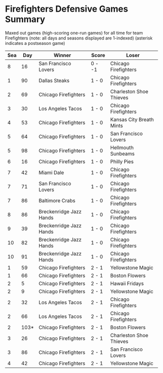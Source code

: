 # Firefighters Defensive Games Summary



Maxed out games (high-scoring one-run games) for all time for team Firefighters (note: all days and seasons displayed are 1-indexed) (asterisk indicates a postseason game)


| Sea | Day | Winner | Score | Loser | 
| ------ |------ |------ |------ |------ |
| 8 | 16 | San Francisco Lovers | 0 - -1 | Chicago Firefighters | 
| 1 | 90 | Dallas Steaks | 1 - 0 | Chicago Firefighters | 
| 2 | 69 | Chicago Firefighters | 1 - 0 | Charleston Shoe Thieves | 
| 3 | 30 | Los Angeles Tacos | 1 - 0 | Chicago Firefighters | 
| 4 | 53 | Chicago Firefighters | 1 - 0 | Kansas City Breath Mints | 
| 5 | 64 | Chicago Firefighters | 1 - 0 | San Francisco Lovers | 
| 5 | 98 | Chicago Firefighters | 1 - 0 | Hellmouth Sunbeams | 
| 6 | 16 | Chicago Firefighters | 1 - 0 | Philly Pies | 
| 7 | 42 | Miami Dale | 1 - 0 | Chicago Firefighters | 
| 7 | 71 | San Francisco Lovers | 1 - 0 | Chicago Firefighters | 
| 7 | 86 | Baltimore Crabs | 1 - 0 | Chicago Firefighters | 
| 8 | 86 | Breckenridge Jazz Hands | 1 - 0 | Chicago Firefighters | 
| 9 | 39 | Breckenridge Jazz Hands | 1 - 0 | Chicago Firefighters | 
| 10 | 82 | Breckenridge Jazz Hands | 1 - 0 | Chicago Firefighters | 
| 10 | 91 | Breckenridge Jazz Hands | 1 - 0 | Chicago Firefighters | 
| 1 | 59 | Chicago Firefighters | 2 - 1 | Yellowstone Magic | 
| 1 | 66 | Chicago Firefighters | 2 - 1 | Boston Flowers | 
| 2 | 5 | Chicago Firefighters | 2 - 1 | Hawaii Fridays | 
| 2 | 9 | Chicago Firefighters | 2 - 1 | Yellowstone Magic | 
| 2 | 32 | Los Angeles Tacos | 2 - 1 | Chicago Firefighters | 
| 2 | 66 | Los Angeles Tacos | 2 - 1 | Chicago Firefighters | 
| 2 | 103* | Chicago Firefighters | 2 - 1 | Boston Flowers | 
| 3 | 26 | Chicago Firefighters | 2 - 1 | Charleston Shoe Thieves | 
| 3 | 86 | Chicago Firefighters | 2 - 1 | San Francisco Lovers | 
| 4 | 42 | Chicago Firefighters | 2 - 1 | Yellowstone Magic | 


